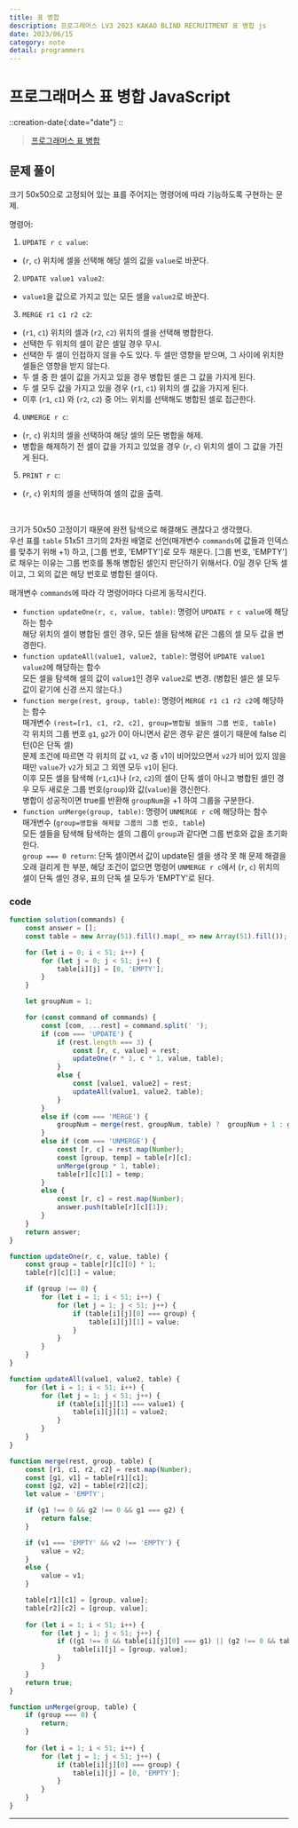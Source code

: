 ```yaml
---
title: 표 병합
description: 프로그래머스 LV3 2023 KAKAO BLIND RECRUITMENT 표 병합 js 
date: 2023/06/15
category: note
detail: programmers
---
```


# 프로그래머스 표 병합 JavaScript
::creation-date{:date="date"}
::

> <a href="https://school.programmers.co.kr/learn/courses/30/lessons/150366" target="_blank" class="font-bold">프로그래머스 표 병합</a>

## 문제 풀이
크기 50x50으로 고정되어 있는 표를 주어지는 명령어에 따라 기능하도록 구현하는 문제.  

명령어: 
1. `UPDATE r c value`:  
- (`r`, `c`) 위치에 셀을 선택해 해당 셀의 값을 `value`로 바꾼다.
2. `UPDATE value1 value2`:  
- `value1`을 값으로 가지고 있는 모든 셀을 `value2`로 바꾼다.
3. `MERGE r1 c1 r2 c2`:  
- (`r1`, `c1`) 위치의 셀과 (`r2`, `c2`) 위치의 셀을 선택해 병합한다.
- 선택한 두 위치의 셀이 같은 셀일 경우 무시.
- 선택한 두 셀이 인접하지 않을 수도 있다. 두 셀만 영향을 받으며, 그 사이에 위치한 셀들은 영향을 받지 않는다.
- 두 셀 중 한 셀이 값을 가지고 있을 경우 병합된 셀은 그 값을 가지게 된다.
- 두 셀 모두 값을 가지고 있을 경우 (`r1`, `c1`) 위치의 셀 값을 가지게 된다.
- 이후 (`r1`, `c1`) 와 (`r2`, `c2`) 중 어느 위치를 선택해도 병합된 셀로 접근한다. 
4. `UNMERGE r c`:  
- (`r`, `c`) 위치의 셀을 선택하여 해당 셀의 모든 병합을 해제.
- 병합을 해제하기 전 셀이 값을 가지고 있었을 경우 (`r`, `c`) 위치의 셀이 그 값을 가진 게 된다.
5. `PRINT r c`:  
- (`r`, `c`) 위치의 셀을 선택하여 셀의 값을 출력.    

<br />


크기가 50x50 고정이기 때문에 완전 탐색으로 해결해도 괜찮다고 생각했다.  
우선 표를 `table` 51x51 크기의 2차원 배열로 선언(매개변수 `commands`에 값들과 인덱스를 맞추기 위해 +1) 하고, \[그룹 번호, 'EMPTY']로 모두 채운다. \[그룹 번호, 'EMPTY']로 채우는 이유는 그룹 번호를 통해 병합된 셀인지 판단하기 위해서다. 0일 경우 단독 셀이고, 그 외의 값은 해당 번호로 병합된 셀이다.  

매개변수 `commands`에 따라 각 명령어마다 다르게 동작시킨다.  
- `function updateOne(r, c, value, table)`: 명령어 `UPDATE r c value`에 해당하는 함수  
해당 위치의 셀이 병합된 셀인 경우, 모든 셀을 탐색해 같은 그룹의 셀 모두 값을 변경한다.  
- `function updateAll(value1, value2, table)`: 명령어 `UPDATE value1 value2`에 해당하는 함수  
모든 셀을 탐색해 셀의 값이 `value1`인 경우 `value2`로 변경. (병합된 셀은 셀 모두 값이 같기에 신경 쓰지 않는다.)  
- `function merge(rest, group, table)`: 명령어 `MERGE r1 c1 r2 c2`에 해당하는 함수  
매개변수 `(rest=[r1, c1, r2, c2], group=병합될 셀들의 그룹 번호, table)`  
각 위치의 그룹 번호 `g1`, `g2`가 0이 아니면서 같은 경우 같은 셀이기 때문에 false 리턴(0은 단독 셀)  
문제 조건에 따르면 각 위치의 값 `v1`, `v2` 중 `v`1이 비어있으면서 `v2`가 비어 있지 않을 때만 `value`가 `v2`가 되고 그 외엔 모두 `v1`이 된다.  
이후 모든 셀을 탐색해 (`r1`,`c1`)나 (`r2`, `c2`)의 셀이 단독 셀이 아니고 병합된 셀인 경우 모두 새로운 그룹 번호(`group`)와 값(`value`)을 갱신한다.  
병합이 성공적이면 true를 반환해 `groupNum`을 +1 하여 그룹을 구분한다.  
- `function unMerge(group, table)`: 명령어 `UNMERGE r c`에 해당하는 함수  
매개변수 (`group=병합을 해제할 그룹의 그룹 번호, table`)  
모든 셀들을 탐색해 탐색하는 셀의 그룹이 `group`과 같다면 그룹 번호와 값을 초기화한다.  
`group === 0 return`: 단독 셀이면서 값이 update된 셀을 생각 못 해 문제 해결을 오래 걸리게 한 부분, 해당 조건이 없으면 명령어 `UNMERGE r c`에서 (`r`, `c`) 위치의 셀이 단독 셀인 경우, 표의 단독 셀 모두가 'EMPTY'로 된다.  

### code

```js [solution.js]
function solution(commands) {
    const answer = [];
    const table = new Array(51).fill().map(_ => new Array(51).fill());

    for (let i = 0; i < 51; i++) {
        for (let j = 0; j < 51; j++) {
            table[i][j] = [0, 'EMPTY'];
        }
    }

    let groupNum = 1;

    for (const command of commands) {
        const [com, ...rest] = command.split(' ');
        if (com === 'UPDATE') {
            if (rest.length === 3) {
                const [r, c, value] = rest;
                updateOne(r * 1, c * 1, value, table);
            }
            else {
                const [value1, value2] = rest;
                updateAll(value1, value2, table);
            }
        }
        else if (com === 'MERGE') {
            groupNum = merge(rest, groupNum, table) ?  groupNum + 1 : groupNum;
        }
        else if (com === 'UNMERGE') {
            const [r, c] = rest.map(Number);
            const [group, temp] = table[r][c];
            unMerge(group * 1, table);
            table[r][c][1] = temp;
        }
        else {
            const [r, c] = rest.map(Number);
            answer.push(table[r][c][1]);
        }
    }
    return answer;
}

function updateOne(r, c, value, table) {
    const group = table[r][c][0] * 1;
    table[r][c][1] = value;

    if (group !== 0) {
        for (let i = 1; i < 51; i++) {
            for (let j = 1; j < 51; j++) {
                if (table[i][j][0] === group) {
                    table[i][j][1] = value;
                }
            }
        }
    }
}

function updateAll(value1, value2, table) {
    for (let i = 1; i < 51; i++) {
        for (let j = 1; j < 51; j++) {
            if (table[i][j][1] === value1) {
                table[i][j][1] = value2;
            }
        }
    }
}

function merge(rest, group, table) {
    const [r1, c1, r2, c2] = rest.map(Number);
    const [g1, v1] = table[r1][c1];
    const [g2, v2] = table[r2][c2];
    let value = 'EMPTY';

    if (g1 !== 0 && g2 !== 0 && g1 === g2) {
        return false;
    }

    if (v1 === 'EMPTY' && v2 !== 'EMPTY') {
        value = v2;
    }
    else {
        value = v1;
    }

    table[r1][c1] = [group, value];
    table[r2][c2] = [group, value];
    
    for (let i = 1; i < 51; i++) {
        for (let j = 1; j < 51; j++) {
            if ((g1 !== 0 && table[i][j][0] === g1) || (g2 !== 0 && table[i][j][0] === g2) ) {
                table[i][j] = [group, value];
            }
        }
    }
    return true;
}

function unMerge(group, table) {
    if (group === 0) {
        return;
    }
    
    for (let i = 1; i < 51; i++) {
        for (let j = 1; j < 51; j++) {
            if (table[i][j][0] === group) {
                table[i][j] = [0, 'EMPTY'];
            }
        }
    }
}

```

---